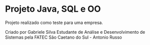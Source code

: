 # Projeto Java, SQL e OO

Projeto realizado como teste para uma empresa.

Criado por Gabriele Silva
Estudante de Análise e Desenvolvimento de Sistemas pela FATEC São Caetano do Sul - Antonio Russo
